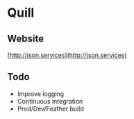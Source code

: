 # Quill

## Website

[http://json.services](http://json.services)

## Todo

* Improve logging
* Continuous integration
* Prod/Dev/Feather build
